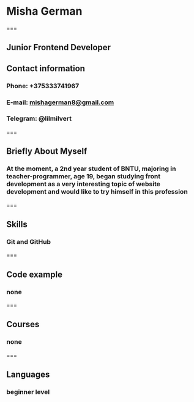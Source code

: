 # Misha German

===

## Junior Frontend Developer

## Contact information

### Phone: +375333741967

### E-mail: <mishagerman8@gmail.com>

### Telegram: @lilmilvert

===

## Briefly About Myself

### At the moment, a 2nd year student of BNTU, majoring in teacher-programmer, age 19, began studying front development as a very interesting topic of website development and would like to try himself in this profession

===

## Skills

### Git and GitHub

===

## Code example

### none

===

## Courses

### none

===

## Languages

### beginner level
